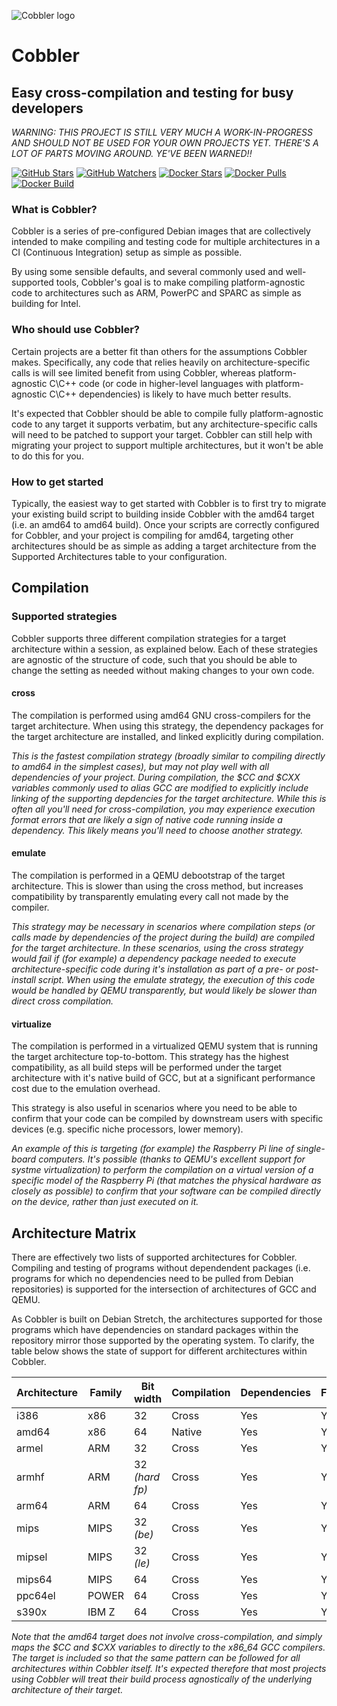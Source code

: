 ![Cobbler logo](https://github.com/headmelted/cobbler/raw/master/logo_128.png)

# Cobbler
## Easy cross-compilation and testing for busy developers

_WARNING: THIS PROJECT IS STILL VERY MUCH A WORK-IN-PROGRESS AND SHOULD NOT BE USED FOR YOUR OWN PROJECTS YET. THERE'S A LOT OF PARTS MOVING AROUND. YE'VE BEEN WARNED!!_

[![GitHub Stars](https://img.shields.io/github/stars/headmelted/cobbler.svg)](https://github.com/headmelted/cobbler/stargazers)
[![GitHub Watchers](https://img.shields.io/github/watchers/headmelted/cobbler.svg)](https://github.com/headmelted/cobbler/watchers)
[![Docker Stars](https://img.shields.io/docker/stars/headmelted/cobbler.svg)](https://hub.docker.com/r/headmelted/cobbler/)
[![Docker Pulls](https://img.shields.io/docker/pulls/headmelted/cobbler.svg)](https://hub.docker.com/r/headmelted/cobbler/)
[![Docker Build](https://img.shields.io/docker/build/headmelted/cobbler.svg)](https://hub.docker.com/r/headmelted/cobbler/builds/)

### What is Cobbler?
Cobbler is a series of pre-configured Debian images that are collectively intended to make compiling and testing code for multiple architectures in a CI (Continuous Integration) setup as simple as possible.

By using some sensible defaults, and several commonly used and well-supported tools, Cobbler's goal is to make compiling platform-agnostic code to architectures such as ARM, PowerPC and SPARC as simple as building for Intel.

### Who should use Cobbler?
Certain projects are a better fit than others for the assumptions Cobbler makes.  Specifically, any code that relies heavily on architecture-specific calls is will see limited benefit from using Cobbler, whereas platform-agnostic C\C++ code (or code in higher-level languages with platform-agnostic C\C++ dependencies) is likely to have much better results.

It's expected that Cobbler should be able to compile fully platform-agnostic code to any target it supports verbatim, but any architecture-specific calls will need to be patched to support your target.  Cobbler can still help with migrating your project to support multiple architectures, but it won't be able to do this for you.

### How to get started
Typically, the easiest way to get started with Cobbler is to first try to migrate your existing build script to building inside Cobbler with the amd64 target (i.e. an amd64 to amd64 build).  Once your scripts are correctly configured for Cobbler, and your project is compiling for amd64, targeting other architectures should be as simple as adding a target architecture from the Supported Architectures table to your configuration.

## Compilation
### Supported strategies
Cobbler supports three different compilation strategies for a target architecture within a session, as explained below.  Each of these strategies are agnostic of the structure of code, such that you should be able to change the setting as needed without making changes to your own code.

#### cross
The compilation is performed using amd64 GNU cross-compilers for the target architecture.  When using this strategy, the dependency packages for the target architecture are installed, and linked explicitly during compilation.

_This is the fastest compilation strategy (broadly similar to compiling directly to amd64 in the simplest cases), but may not play well with all dependencies of your project. During compilation, the $CC and $CXX variables commonly used to alias GCC are modified to explicitly include linking of the supporting depdencies for the target architecture.  While this is often all you'll need for cross-compilation, you may experience execution format errors that are likely a sign of native code running inside a dependency. This likely means you'll need to choose another strategy._

#### emulate
The compilation is performed in a QEMU debootstrap of the target architecture. This is slower than using the cross method, but increases compatibility by transparently emulating every call not made by the compiler.

_This strategy may be necessary in scenarios where compilation steps (or calls made by dependencies of the project during the build) are compiled for the target architecture.  In these scenarios, using the *cross* strategy would fail if (for example) a dependency package needed to execute architecture-specific code during it's installation as part of a pre- or post- install script. When using the *emulate* strategy, the execution of this code would be handled by QEMU transparently, but would likely be slower than direct *cross* compilation._

#### virtualize
The compilation is performed in a virtualized QEMU system that is running the target architecture top-to-bottom.  This strategy has the highest compatibility, as all build steps will be performed under the target architecture with it's native build of GCC, but at a significant performance cost due to the emulation overhead.

This strategy is also useful in scenarios where you need to be able to confirm that your code can be compiled by downstream users with specific devices (e.g. specific niche processors, lower memory).

_An example of this is targeting (for example) the Raspberry Pi line of single-board computers.  It's possible (thanks to QEMU's excellent support for systme virtualization) to perform the compilation on a virtual version of a specific model of the Raspberry Pi (that matches the physical hardware as closely as possible) to confirm that your software can be compiled directly on the device, rather than just executed on it._

## Architecture Matrix
There are effectively two lists of supported architectures for Cobbler. Compiling and testing of programs without dependendent packages (i.e. programs for which no dependencies need to be pulled from Debian repositories) is supported for the intersection of architectures of GCC and QEMU.

As Cobbler is built on Debian Stretch, the architectures supported for those programs which have dependencies on standard packages within the repository mirror those supported by the operating system.  To clarify, the table below shows the state of support for different architectures within Cobbler.

| Architecture  | Family   | Bit width        | Compilation   | Dependencies  | FSE           | rootfs
|---------------|----------|------------------|---------------|---------------|---------------|-----------:
| i386          | x86      | 32               | Cross         | Yes           | Yes           | Yes
| amd64         | x86      | 64               | Native        | Yes           | Yes           | Yes
| armel         | ARM      | 32               | Cross         | Yes           | Yes           | Yes
| armhf         | ARM      | 32 _(hard fp)_   | Cross         | Yes           | Yes           | Yes
| arm64         | ARM      | 64               | Cross         | Yes           | Yes           | Yes
| mips          | MIPS     | 32 _(be)_        | Cross         | Yes           | Yes           | Yes
| mipsel        | MIPS     | 32 _(le)_        | Cross         | Yes           | Yes           | Yes
| mips64        | MIPS     | 64               | Cross         | Yes           | Yes           | Yes
| ppc64el       | POWER    | 64               | Cross         | Yes           | Yes           | Yes
| s390x         | IBM Z    | 64               | Cross         | Yes           | Yes           | Yes

_Note that the amd64 target does not involve cross-compilation, and simply maps the $CC and $CXX variables to directly to the x86_64 GCC compilers.  The target is included so that the same pattern can be followed for all architectures within Cobbler itself.  It's expected therefore that most projects using Cobbler will treat their build process agnostically of the underlying architecture of their target._


